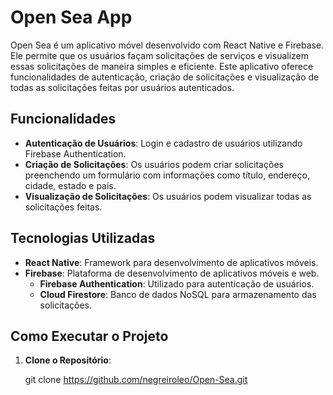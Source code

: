 # Open Sea App

Open Sea é um aplicativo móvel desenvolvido com React Native e Firebase. Ele permite que os usuários façam solicitações de serviços e visualizem essas solicitações de maneira simples e eficiente. Este aplicativo oferece funcionalidades de autenticação, criação de solicitações e visualização de todas as solicitações feitas por usuários autenticados.

## Funcionalidades

- **Autenticação de Usuários**: Login e cadastro de usuários utilizando Firebase Authentication.
- **Criação de Solicitações**: Os usuários podem criar solicitações preenchendo um formulário com informações como título, endereço, cidade, estado e país.
- **Visualização de Solicitações**: Os usuários podem visualizar todas as solicitações feitas.

## Tecnologias Utilizadas

- **React Native**: Framework para desenvolvimento de aplicativos móveis.
- **Firebase**: Plataforma de desenvolvimento de aplicativos móveis e web.
  - **Firebase Authentication**: Utilizado para autenticação de usuários.
  - **Cloud Firestore**: Banco de dados NoSQL para armazenamento das solicitações.

## Como Executar o Projeto

1. **Clone o Repositório**:

   git clone https://github.com/negreiroleo/Open-Sea.git


